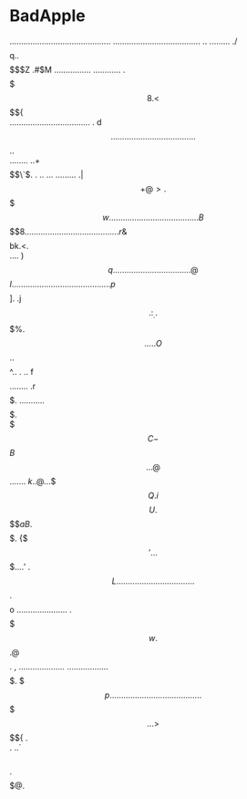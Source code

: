 # BadApple
............................................    ......................................  .. .........
                                         ./$$$$$$$$$$$$q..                                          
                                        $$$$$$$$$$$$$$$$$$$Z   .#$M ................    ............
                                      .$$$$$$$$$$$$$$$$$$$$$$$$$$$8.                                
                                      <$$$$$$$$$$$$$$$$$$$$$$$$$$$${                                
................................... . d$$$$$$$$$$$$$$$$$$$$$$$$$$$$$$. ...............  ...  .......
.. ........                      . $$$$$$$$$$$$$$$$$$$$$$$$$$$$$$ ..                                
........                         ..+$$$$$$$$$$$$$$$$$$$$$$$$$$\`$. .   ..   ...            .........
                                     .|$$$$$$$$$$$$$$$$$$$$$$+@>                                    
                                     .$$$$$$$$$$$$$$$$$$$$$w.                                       
......................................B$$$$$$$$$$$$$$$$$$$$$8. .....................................
      ..                                .r$&$$$$$$$$$$$$bk.<.                                       
.... )$$q................................. .@$$$$$$$I....    ...................................... 
  .p$$$$$$$$$].                    .j$$$$$$$$$$$$$$$$$$$$$$ .                     :_.               
.$$$$$$$$$$$$$$$%.                 $$$$$$$$$$$$$$$$$$$$$$$$$$..           .. .O$$$$$$..             
$$$$$$$$$$$$$$$$$$$$^..  .    ..  f$$$$$$$$$$$$$$$$$$$$$$$$$$$$........ .r$$$$$$$$$$$$$. ...........
$$$$$$$$$$$$$$$$$$$$$$$$$$$$$$$$$$$$$$$$$$$$$$$$$$$$$$$$$$$$$$$$$$$$$$$$$$$$$$$$$$$$$$$$$.          
$$$C-$$$B$$$$$$$$$$$$$$$$$$$$$$$. ..@$$$$$$$$$$$$$$$$$$$$$$$$$$$$$$$$$$$$$$$$$$$$$$$$$$$$$$  .......
$k  ..@..  .$$$$Q.i$$$$$$$$U.       $$$$$$$$$$$$$$$$$$$$$$$$$$$$$$$$$$$$$$$$$$$$$$$$$$$$$$$$$a      
                      B$.            $$$$$$$$$$$$$$$$$$$$$$$$$. {$$$'. ..$$$$....'$  .$$$$$$$$$$L...
...  ......  ......................  $$$$$$$$$$$$$$$$$$$.$$$$$o ...................... .$$$$$$$$$$$w
                                    .$$$$$$$$$$$$$$$$$$$.@$$$$$                                  . ,
.................... ..................$$$$$$$$$$$$$$$$$. $$$p......................................
                                    .. $$$$$$$$$$$$$$$$$   . .                                      
                                   .>$$$$$$$$$$$$$$$$$$$${ .                                        
              .                    ..`$$$$$$$$$$$$$$$$$$$$                                          
                                   .$$$$$$$$$$$$$$$$$$$$$@.                                         
